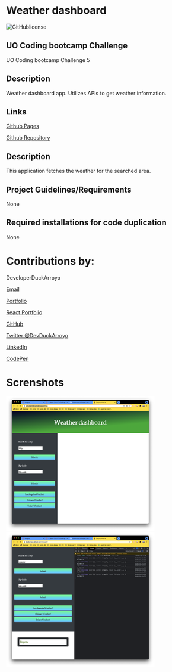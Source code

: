 # Weather dashboard

![GitHublicense](https://img.shields.io/npm/l/express?style=for-the-badge)

## UO Coding bootcamp Challenge

UO Coding bootcamp Challenge 5

## Description

Weather dashboard app. Utilizes APIs to get weather information.

## Links

[Github Pages](https://duckarroyo.github.io/weather)

[Github Repository](https://github.com/DuckArroyo/weather)

## Description

This application fetches the weather for the searched area.

## Project Guidelines/Requirements

None

## Required installations for code duplication

None

# Contributions by:

DeveloperDuckArroyo

[Email](mailto:DeveloperDuckArroyo@gmail.com)

[Portfolio](https://duckarroyo.github.io/portfolio/)

[React Portfolio](https://peaceful-journey-85026.herokuapp.com/)

[GitHub](https://github.com/DuckArroyo)

[Twitter @DevDuckArroyo](https://twitter.com/DevDuckArroyo)

[LinkedIn](https://www.linkedin.com/in/duckarroyo)

[CodePen](https://codepen.io/DeveloperDuckArroyo)

# Screnshots

<img src="./images/a.png" style="width: 400px">

<img src="./images/b.png" style="width: 400px">
